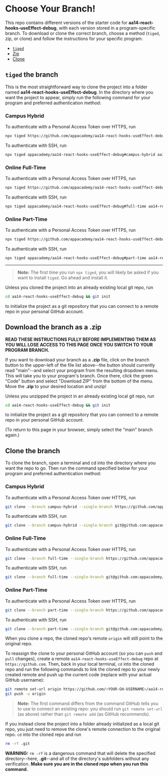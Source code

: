 # Choose Your Branch!

This repo contains different versions of the starter code for **aa14-react-hooks-useEffect-debug**,
with each version stored in a program-specific branch. To download or clone the
correct branch, choose a method (`tiged`, zip, or clone) and follow the
instructions for your specific program.

* [`tiged`](#tiged-the-branch)
* [Zip](#download-the-branch-as-a-zip)
* [Clone](#clone-the-branch)

## `tiged` the branch

This is the most straightforward way to clone the project into a folder named
**aa14-react-hooks-useEffect-debug**. In the directory where you want the project to appear, simply
run the following command for your program and preferred authentication method:

### Campus Hybrid

To authenticate with a Personal Access Token over HTTPS, run

```sh
npx tiged https://github.com/appacademy/aa14-react-hooks-useEffect-debug#campus-hybrid aa14-react-hooks-useEffect-debug
```

To authenticate with SSH, run

```sh
npx tiged appacademy/aa14-react-hooks-useEffect-debug#campus-hybrid aa14-react-hooks-useEffect-debug
```

### Online Full-Time

To authenticate with a Personal Access Token over HTTPS, run

```sh
npx tiged https://github.com/appacademy/aa14-react-hooks-useEffect-debug#full-time aa14-react-hooks-useEffect-debug
```

To authenticate with SSH, run

```sh
npx tiged appacademy/aa14-react-hooks-useEffect-debug#full-time aa14-react-hooks-useEffect-debug
```

### Online Part-Time

To authenticate with a Personal Access Token over HTTPS, run

```sh
npx tiged https://github.com/appacademy/aa14-react-hooks-useEffect-debug#part-time aa14-react-hooks-useEffect-debug
```

To authenticate with SSH, run

```sh
npx tiged appacademy/aa14-react-hooks-useEffect-debug#part-time aa14-react-hooks-useEffect-debug
```

-----

> **Note:** The first time you run `npx tiged`, you will likely be asked if you
> want to install `tiged`. Go ahead and install it.

Unless you cloned the project into an already existing local git repo, run

```sh
cd aa14-react-hooks-useEffect-debug && git init
```

to initialize the project as a git repository that you can connect to a remote
repo in your personal GitHub account.

## Download the branch as a .zip

**READ THESE INSTRUCTIONS FULLY BEFORE IMPLEMENTING THEM AS YOU WILL LOSE ACCESS
TO THIS PAGE ONCE YOU SWITCH TO YOUR PROGRAM BRANCH.**

If you want to download your branch as a __.zip__ file, click on the branch
button to the upper-left of the file list above--the button should currently
read "main"--and select your program from the resulting dropdown menu. This will
take you to your program's branch. Once there, click the green "Code" button and
select "Download ZIP" from the bottom of the menu. Move the __.zip__ to your
desired location and unzip!

Unless you unzipped the project in an already existing local git repo, run

```sh
cd aa14-react-hooks-useEffect-debug && git init
```

to initialize the project as a git repository that you can connect to a remote
repo in your personal GitHub account.

(To return to this page in your browser, simply select the "main" branch again.)

## Clone the branch

To clone the branch, open a terminal and cd into the directory where you want
the repo to go. Then run the command specified below for your program and
preferred authentication method:

### Campus Hybrid

To authenticate with a Personal Access Token over HTTPS, run

```sh
git clone --branch campus-hybrid --single-branch https://github.com/appacademy/aa14-react-hooks-useEffect-debug.git
```

To authenticate with SSH, run

```sh
git clone --branch campus-hybrid --single-branch git@github.com:appacademy/aa14-react-hooks-useEffect-debug.git
```

### Online Full-Time

To authenticate with a Personal Access Token over HTTPS, run

```sh
git clone --branch full-time --single-branch https://github.com/appacademy/aa14-react-hooks-useEffect-debug.git
```

To authenticate with SSH, run

```sh
git clone --branch full-time --single-branch git@github.com:appacademy/aa14-react-hooks-useEffect-debug.git
```

### Online Part-Time

To authenticate with a Personal Access Token over HTTPS, run

```sh
git clone --branch part-time --single-branch https://github.com/appacademy/aa14-react-hooks-useEffect-debug.git
```

To authenticate with SSH, run

```sh
git clone --branch part-time --single-branch git@github.com:appacademy/aa14-react-hooks-useEffect-debug.git
```

When you clone a repo, the cloned repo's remote `origin` will still point to the
original repo.

To reassign the clone to your personal GitHub account (so you can `push` and
`pull` changes), create a remote `aa14-react-hooks-useEffect-debug` repo at `https://github.com`.
Then, back in your local terminal, `cd` into the cloned repo and run the
following commands to link the cloned repo to your newly created remote and push
up the current code (replace <YOUR-GH-USERNAME> with your actual GitHub username):

```sh
git remote set-url origin https://github.com/<YOUR-GH-USERNAME>/aa14-react-hooks-useEffect-debug
git push -u origin
```

 > **Note:** The first command differs from the command GitHub tells you to use
 > to connect an existing repo: you should run `git remote set-url` (as above)
 > rather than `git remote add` (as GitHub recommends).

 If you instead clone the project into a folder already initialized as a local
 git repo, you just need to remove the clone's remote connection to the original
 repo. `cd` into the cloned repo and run

 ```sh
 rm -rf .git
 ```

**WARNING:** `rm -rf` is a dangerous command that will delete the specified
directory--here, __.git__--and all of the directory's subfolders without any
verification. **Make sure you are in the cloned repo when you run this
command.**
